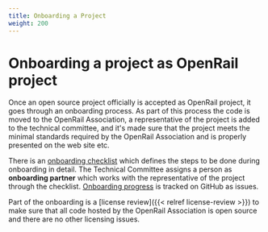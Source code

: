 ```yaml
---
title: Onboarding a Project
weight: 200
---
```


# Onboarding a project as OpenRail project

Once an open source project officially is accepted as OpenRail project, it goes through an onboarding process. As part of this process the code is moved to the OpenRail Association, a representative of the project is added to the technical committee, and it's made sure that the project meets the minimal standards required by the OpenRail Association and is properly presented on the web site etc.

There is an [onboarding checklist](https://github.com/OpenRailAssociation/technical-committee/blob/main/.github/ISSUE_TEMPLATE/onboarding-new-project.md) which defines the steps to be done during onboarding in detail. The Technical Committee assigns a person as **onboarding partner** which works with the representative of the project through the checklist. [Onboarding progress](https://github.com/OpenRailAssociation/technical-committee/issues?q=is%3Aissue+is%3Aopen+label%3AOnboarding) is tracked on GitHub as issues.

Part of the onboarding is a [license review]({{< relref license-review >}}) to make sure that all code hosted by the OpenRail Association is open source and there are no other licensing issues.
